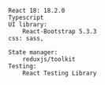 
    React 18: 18.2.0
    Typescript
    UI library:
        React-Bootstrap 5.3.3
    css: sass,

    State manager:
        reduxjs/toolkit
    Testing:
        React Testing Library

